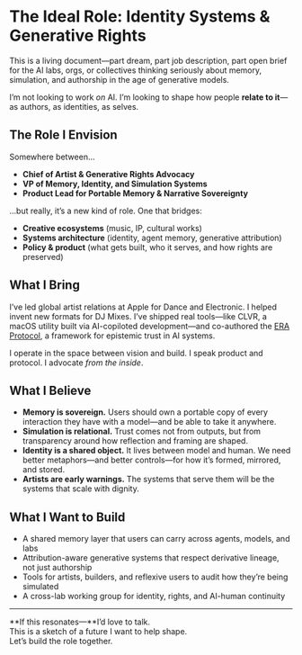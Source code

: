 # The Ideal Role: Identity Systems & Generative Rights

This is a living document—part dream, part job description, part open brief for the AI labs, orgs, or collectives thinking seriously about memory, simulation, and authorship in the age of generative models.

I’m not looking to work *on* AI. I’m looking to shape how people **relate to it**—as authors, as identities, as selves.

## The Role I Envision

Somewhere between...

- **Chief of Artist & Generative Rights Advocacy**  
- **VP of Memory, Identity, and Simulation Systems**  
- **Product Lead for Portable Memory & Narrative Sovereignty**  

…but really, it’s a new kind of role. One that bridges:

- **Creative ecosystems** (music, IP, cultural works)  
- **Systems architecture** (identity, agent memory, generative attribution)  
- **Policy & product** (what gets built, who it serves, and how rights are preserved)

## What I Bring

I’ve led global artist relations at Apple for Dance and Electronic. I helped invent new formats for DJ Mixes. I’ve shipped real tools—like CLVR, a macOS utility built via AI-copiloted development—and co-authored the [ERA Protocol](https://github.com/parkertoddbrooks/ERA-Protocol), a framework for epistemic trust in AI systems.

I operate in the space between vision and build. I speak product and protocol. I advocate *from the inside*.

## What I Believe

- **Memory is sovereign.** Users should own a portable copy of every interaction they have with a model—and be able to take it anywhere.
- **Simulation is relational.** Trust comes not from outputs, but from transparency around how reflection and framing are shaped.
- **Identity is a shared object.** It lives between model and human. We need better metaphors—and better controls—for how it’s formed, mirrored, and stored.
- **Artists are early warnings.** The systems that serve them will be the systems that scale with dignity.

## What I Want to Build

- A shared memory layer that users can carry across agents, models, and labs
- Attribution-aware generative systems that respect derivative lineage, not just authorship
- Tools for artists, builders, and reflexive users to audit how they’re being simulated
- A cross-lab working group for identity, rights, and AI-human continuity

---

**If this resonates—**I’d love to talk.  
This is a sketch of a future I want to help shape.  
Let’s build the role together.